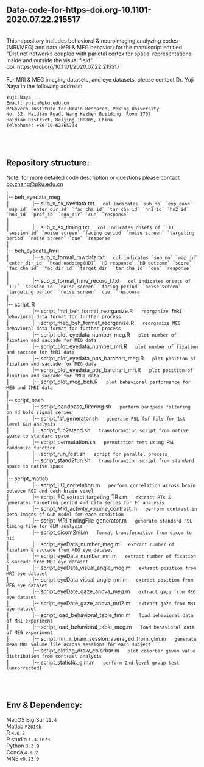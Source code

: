 ## Data-code-for-https-doi.org-10.1101-2020.07.22.215517
<br />
This repository includes behavioral & neuroimaging analyzing codes (MRI/MEG) and data (MRI & MEG behavior) for the manuscript entitled "Distinct networks coupled with parietal cortex for spatial representations inside and outside the visual field" <br />
doi: https://doi.org/10.1101/2020.07.22.215517  
<br /><br />
For MRI & MEG imaging datasets, and eye datasets, please contact Dr. Yuji Naya in the following address:
<br />

``` diff
Yuji Naya
Email: yujin@pku.edu.cn
McGovern Institute for Brain Research, Peking University
No. 52, Haidian Road, Wang Kezhen Building, Room 1707
Haidian District, Beijing 100805, China
Telephone: +86-10-62765734
```


<br /><br />
## Repository structure:
Note: for more detailed code description or questions please contact bo.zhang@pku.edu.cn
<br />
.<br />
|-- beh_eyedata_meg <br />
│&emsp;&emsp;&emsp;&emsp; |-- sub_x_sx_rawdata.txt &emsp;  ``col indicates `sub_no` `exp_cond` `map_id` `enter_dir_id` `fac_cha_id` `tar_cha_id` `hn1_id` `hn2_id` `hn3_id` `prof_id` `ego_dir` `cue` `response` `` <br />
│&emsp;&emsp;&emsp;&emsp;<br />
│&emsp;&emsp;&emsp;&emsp; |-- sub_x_sx_timing.txt &emsp; ``col indicates onsets of `ITI` `session id` `noise screen` `facing period` `noise screen` `targeting period` `noise screen` `cue` `response` `` <br />
│&emsp;&emsp;&emsp;&emsp;<br />
|-- beh_eyedata_fmri <br />
│&emsp;&emsp;&emsp;&emsp; |-- sub_x_formal_rawdata.txt &emsp; ``col indicates `sub_no` `map_id` `enter_dir_id` `head nodding(HD)` `HD response` `HD outcome` `score` `fac_cha_id` `fac_dir_id` `target_dir` `tar_cha_id` `cue` `response` `` <br />
│&emsp;&emsp;&emsp;&emsp;<br />
│&emsp;&emsp;&emsp;&emsp; |-- sub_x_formal_Time_record_t.txt &emsp;  ``col indicates onsets of `ITI` `session id` `noise screen` `facing period` `noise screen` `targeting period` `noise screen` `cue` `response`  `` <br />
│&emsp;&emsp;&emsp;&emsp;<br />
|-- script_R <br />
│&emsp;&emsp;&emsp;&emsp; |-- script_fmri_beh_format_reorganize.R &emsp; ``reorganize fMRI behavioral data format for further process`` <br />
│&emsp;&emsp;&emsp;&emsp; |-- script_meg_beh_format_reorganize.R &emsp;  ``reorganize MEG behavioral data format for further process`` <br />
│&emsp;&emsp;&emsp;&emsp; |-- script_plot_eyedata_number_meg.R &emsp;  ``plot number of fixation and saccade for MEG data`` <br />
│&emsp;&emsp;&emsp;&emsp; |-- script_plot_eyedata_number_mri.R &emsp;  ``plot number of fixation and saccade for fMRI data`` <br />
│&emsp;&emsp;&emsp;&emsp; |-- script_plot_eyedata_pos_barchart_meg.R &emsp;  ``plot position of fixation and saccade for MEG data`` <br />
│&emsp;&emsp;&emsp;&emsp; |-- script_plot_eyedata_pos_barchart_mri.R &emsp;  ``plot position of fixation and saccade for fMRI data`` <br />
│&emsp;&emsp;&emsp;&emsp; |-- script_plot_meg_beh.R &emsp;  ``plot behavioral performance for MEG and fMRI data`` <br />
│&emsp;&emsp;&emsp;&emsp;<br />
|-- script_bash <br />
│&emsp;&emsp;&emsp;&emsp; |-- script_bandpass_filtering.sh &emsp; ``perform bandpass filtering on 4d bold signal series`` <br />
│&emsp;&emsp;&emsp;&emsp; |-- script_fsf_generator.sh &emsp;  ``generate FSL fsf file for 1st level GLM analysis`` <br />
│&emsp;&emsp;&emsp;&emsp; |-- script_fun2stand.sh &emsp;  ``transforamtion script from native space to standard space`` <br />
│&emsp;&emsp;&emsp;&emsp; |-- script_permutation.sh &emsp;  ``permutation test using FSL randomize function`` <br />
│&emsp;&emsp;&emsp;&emsp; |-- script_run_feat.sh &emsp;  ``script for parallel process`` <br />
│&emsp;&emsp;&emsp;&emsp; |-- script_stand2fun.sh &emsp;  ``transforamtion script from standard space to native space`` <br />
│&emsp;&emsp;&emsp;&emsp;<br />
|-- script_matlab <br />
│&emsp;&emsp;&emsp;&emsp; |-- script_FC_correlation.m &emsp; ``perform correlation across brain between ROI and each brain voxel`` <br />
│&emsp;&emsp;&emsp;&emsp; |-- script_FC_extract_targeting_TRs.m &emsp;  ``extract RTs & generates targeting period 4-d data series for FC analysis`` <br />
│&emsp;&emsp;&emsp;&emsp; |-- script_MRI_activity_volume_contrast.m &emsp;  ``perform contrast in beta images of GLM model for each condition`` <br />
│&emsp;&emsp;&emsp;&emsp; |-- script_MRI_timingFile_generator.m &emsp;  ``generate standard FSL timing file for GLM analysis`` <br />
│&emsp;&emsp;&emsp;&emsp; |-- script_dicom2nii.m &emsp;  ``format transformation from dicom to nii`` <br />
│&emsp;&emsp;&emsp;&emsp; |-- script_eyeData_number_meg.m &emsp;  ``extract number of fixation & saccade from MEG eye dataset`` <br />
│&emsp;&emsp;&emsp;&emsp; |-- script_eyeData_number_mri.m &emsp;  ``extract number of fixation & saccade from MRI eye dataset`` <br />
│&emsp;&emsp;&emsp;&emsp; |-- script_eyeData_visual_angle_meg.m &emsp;  ``extract position from MRI eye dataset`` <br />
│&emsp;&emsp;&emsp;&emsp; |-- script_eyeData_visual_angle_mri.m &emsp;  ``extract position from MEG eye dataset`` <br />
│&emsp;&emsp;&emsp;&emsp; |-- script_eyeDate_gaze_anova_meg.m &emsp;  ``extract gaze from MEG eye dataset`` <br />
│&emsp;&emsp;&emsp;&emsp; |-- script_eyeDate_gaze_anova_mri2.m &emsp;  ``extract gaze from MRI eye dataset`` <br />
│&emsp;&emsp;&emsp;&emsp; |-- script_load_behavioral_table_fmri.m &emsp;  ``load behavioral data of MRI experiment`` <br />
│&emsp;&emsp;&emsp;&emsp; |-- script_load_behavioral_table_meg.m &emsp;  ``load behavioral data of MEG experiment`` <br />
│&emsp;&emsp;&emsp;&emsp; |-- script_mni_r_brain_session_averaged_from_glm.m &emsp;  ``generate mean MRI volume file across sessions for each subject`` <br />
│&emsp;&emsp;&emsp;&emsp; |-- script_ploting_draw_colorbar.m &emsp;  ``plot colorbar given value distribution from contrast analysis`` <br />
│&emsp;&emsp;&emsp;&emsp; |-- script_statistic_glm.m &emsp;  ``perform 2nd level group test (uncorrected)`` <br />


<br /><br />
## Env & Dependency:
MacOS Big Sur `11.4`<br />
Matlab `R2019b`<br />
R `4.0.2`<br />
R studio `1.3.1073`<br />
Python `3.3.8`<br />
Conda `4.9.2`<br />
MNE `v0.23.0`<br />

